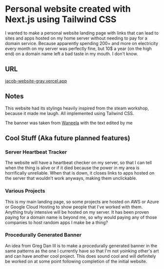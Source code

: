 # Personal website created with Next.js using Tailwind CSS

I wanted to make a personal website landing page with links that can lead to sites and apps hosted on my home server without needing to pay for a domain service. Because apparently spending 200+ and more on electricity every month on my server was perfectly fine, but 10$ a year (on the high end) on a domain name left a bad taste in my mouth. I don't know.

## URL

[jacob-website-gray.vercel.app](https://jacob-website-gray.vercel.app/)

## Notes

This website had its stylings heavily inspired from the steam workshop, because it made me laugh. All implemented using Tailwind CSS.

The banner was taken from [Waneela](https://x.com/waneella_?lang=en) with the text edited by me

## Cool Stuff (Aka future planned features)

### Server Heartbeat Tracker

The website will have a heartbeat checker on my server, so that I can tell when the thing is alive or if it died because the power in my area is horrifically unreliable. When that is down, it closes links to apps hosted on the server that wouldn't work anyways, making them unclickable.

### Various Projects

This is my main landing page, so some projects are hosted on AWS or Azure or Google Cloud Hosting to show people that I've worked with them. Anything truly intensive will be hosted on my server. It has been proven paying for a domain name is beyond me, so why would paying any of those companies to host random apps I make be a thing?

### Procedurally Generated Banner

An idea from Greg Dan III is to make a procedurally generated banner in the same patterns as the one I currently have so that I'm not yoinking other's art and can have another cool project. This does sound cool and will definitely be worked on at some point following completion of the initial website.
